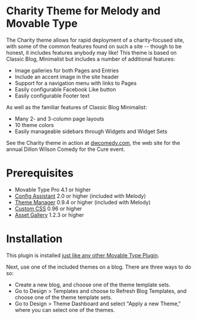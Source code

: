 # Charity Theme for Melody and Movable Type

The Charity theme allows for rapid deployment of a charity-focused site, with some of the common features found on such a site -- though to be honest, it includes features anybody may like! This theme is based on Classic Blog, Minimalist but includes a number of additional features:

* Image galleries for both Pages and Entries
* Include an accent image in the site header
* Support for a navigation menu with links to Pages
* Easily configurable Facebook Like button
* Easily configurable Footer text

As well as the familiar features of Classic Blog Minimalist:

* Many 2- and 3-column page layouts
* 10 theme colors
* Easily manageable sidebars through Widgets and Widget Sets

See the Charity theme in action at [dwcomedy.com](http://dwcomedy.com/), the web site for the annual Dillon Wilson Comedy for the Cure event.

# Prerequisites

* Movable Type Pro 4.1 or higher
* [Config Assistant](https://github.com/openmelody/mt-plugin-configassistant/downloads) 2.0 or higher (included with Melody)
* [Theme Manager](https://github.com/openmelody/mt-plugin-theme-manager/downloads) 0.9.4 or higher (included with Melody)
* [Custom CSS](https://github.com/endevver/mt-plugin-customcss/downloads) 0.96 or higher
* [Asset Gallery](https://github.com/endevver/mt-plugin-assetgallery/downloads) 1.2.3 or higher


# Installation

This plugin is installed [just like any other Movable Type Plugin](http://www.majordojo.com/2008/12/the-ultimate-guide-to-installing-movable-type-plugins.php).

Next, use one of the included themes on a blog. There are three ways to do so:

* Create a new blog, and choose one of the theme template sets.
* Go to Design > Templates and choose to Refresh Blog Templates, and choose one of the theme template sets.
* Go to Design > Theme Dashboard and select "Apply a new Theme," where you can select one of the themes.
